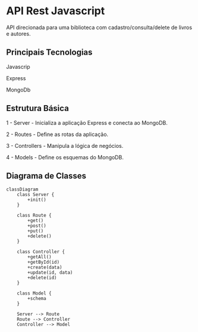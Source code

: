# API Rest Javascript
API direcionada para uma biblioteca com cadastro/consulta/delete de livros e autores.

## Principais Tecnologias
Javascrip

Express

MongoDb


## Estrutura Básica
1 - Server - Inicializa a aplicação Express e conecta ao MongoDB.

2 - Routes - Define as rotas da aplicação.

3 - Controllers - Manipula a lógica de negócios.

4 - Models - Define os esquemas do MongoDB.


## Diagrama de Classes

```mermaid
classDiagram
    class Server {
        +init()
    }

    class Route {
        +get()
        +post()
        +put()
        +delete()
    }

    class Controller {
        +getAll()
        +getById(id)
        +create(data)
        +update(id, data)
        +delete(id)
    }

    class Model {
        +schema
    }

    Server --> Route
    Route --> Controller
    Controller --> Model
```
